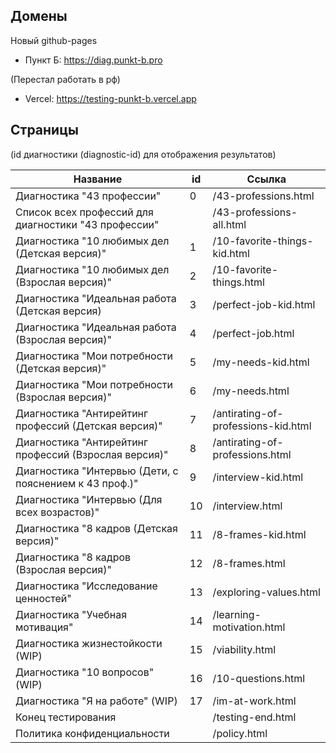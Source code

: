 ## Домены

Новый github-pages

- Пункт Б: https://diag.punkt-b.pro

(Перестал работать в рф)

- Vercel: https://testing-punkt-b.vercel.app

## Страницы

(id диагностики (diagnostic-id) для отображения результатов)

| Название                                               | id  | Ссылка                              |
| ------------------------------------------------------ | --- | ----------------------------------- |
| Диагностика "43 профессии"                             | 0   | /43-professions.html                |
| Список всех профессий для диагностики "43 профессии"   |     | /43-professions-all.html            |
| Диагностика "10 любимых дел (Детская версия)"          | 1   | /10-favorite-things-kid.html        |
| Диагностика "10 любимых дел (Взрослая версия)"         | 2   | /10-favorite-things.html            |
| Диагностика "Идеальная работа (Детская версия)         | 3   | /perfect-job-kid.html               |
| Диагностика "Идеальная работа (Взрослая версия)"       | 4   | /perfect-job.html                   |
| Диагностика "Мои потребности (Детская версия)"         | 5   | /my-needs-kid.html                  |
| Диагностика "Мои потребности (Взрослая версия)"        | 6   | /my-needs.html                      |
| Диагностика "Антирейтинг профессий (Детская версия)"   | 7   | /antirating-of-professions-kid.html |
| Диагностика "Антирейтинг профессий (Взрослая версия)"  | 8   | /antirating-of-professions.html     |
| Диагностика "Интервью (Дети, с пояснением к 43 проф.)" | 9   | /interview-kid.html                 |
| Диагностика "Интервью (Для всех возрастов)"            | 10  | /interview.html                     |
| Диагностика "8 кадров (Детская версия)"                | 11  | /8-frames-kid.html                  |
| Диагностика "8 кадров (Взрослая версия)"               | 12  | /8-frames.html                      |
| Диагностика "Исследование ценностей"                   | 13  | /exploring-values.html              |
| Диагностика "Учебная мотивация"                        | 14  | /learning-motivation.html           |
| Диагностика жизнестойкости (WIP)                       | 15  | /viability.html                     |
| Диагностика "10 вопросов" (WIP)                        | 16  | /10-questions.html                  |
| Диагностика "Я на работе" (WIP)                        | 17  | /im-at-work.html                    |
| Конец тестирования                                     |     | /testing-end.html                   |
| Политика конфиденциальности                            |     | /policy.html                        |
